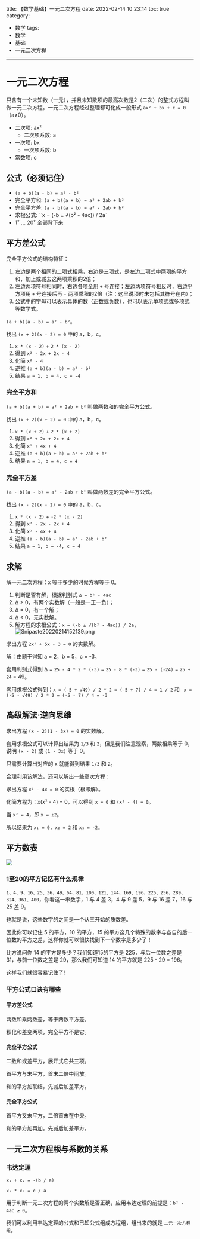 title: 【数学基础】一元二次方程
date: 2022-02-14 10:23:14
toc: true
category:
- 数学
tags:
- 数学
- 基础
- 一元二次方程
---

# 一元二次方程

只含有一个未知数（一元），并且未知数项的最高次数是2（二次）的整式方程叫做一元二次方程。一元二次方程经过整理都可化成一般形式 `ax² + bx + c = 0`（a≠0）。

- 二次项: ax²
  - 二次项系数: a
- 一次项: bx
  - 一次项系数: b
- 常数项: c

## 公式（必须记住）

- `(a + b)(a - b) = a² - b²`
- 完全平方和: `(a + b)(a + b) = a² + 2ab + b²`
- 完全平方差: `(a - b)(a - b) = a² - 2ab + b²`
- 求根公式: ``x = (-b ± √(b² - 4ac)) / 2a`
- 1² ... 20² 全部背下来

## 平方差公式

完全平方公式的结构特征：

1. 左边是两个相同的二项式相乘，右边是三项式，是左边二项式中两项的平方和，加上或减去这两项乘积的2倍；
2. 左边两项符号相同时，右边各项全用 `+` 号连接；左边两项符号相反时，右边平方项用 `+` 号连接后再 `-` 两项乘积的2倍（注：这里说项时未包括其符号在内）；
3. 公式中的字母可以表示具体的数（正数或负数），也可以表示单项式或多项式等数学式。

`(a + b)(a - b) = a² - b²`。

找出 `(x + 2)(x - 2) = 0` 中的 a，b，c。

1. `x * (x - 2)` + `2 * (x - 2)`
2. 得到 `x² - 2x + 2x - 4`
3. 化简 `x² - 4`
4. 逆推 `(a + b)(a - b) = a² - b²`
5. 结果 `a = 1, b = 4, c = -4`

### 完全平方和

`(a + b)(a + b) = a² + 2ab + b²` 叫做两数和的完全平方公式。

找出 `(x + 2)(x + 2) = 0` 中的 a，b，c。

1. `x * (x + 2)` + `2 * (x + 2)`
2. 得到 `x² + 2x + 2x + 4`
3. 化简 `x² + 4x + 4`
4. 逆推 `(a + b)(a + b) = a² + 2ab + b²`
5. 结果 `a = 1, b = 4, c = 4`

### 完全平方差

`(a - b)(a - b) = a² - 2ab + b²` 叫做两数差的完全平方公式。

找出 `(x - 2)(x - 2) = 0` 中的 a，b，c。

1. `x * (x - 2)` + `-2 * (x - 2)`
2. 得到 `x² - 2x - 2x + 4`
3. 化简 `x² - 4x + 4`
4. 逆推 `(a - b)(a - b) = a² - 2ab + b²`
5. 结果 `a = 1, b = -4, c = 4`

## 求解

解一元二次方程：x 等于多少的时候方程等于 0。

1. 判断是否有解，根据判别式 `Δ = b² - 4ac`
  1. Δ > 0，有两个实数解（一般是一正一负）；
  2. Δ = 0，有一个解；
  3. Δ < 0，无实数解。
2. 解方程的求根公式：`x = (-b ± √(b² - 4ac)) / 2a`，![Snipaste20220214152139.png](https://b3logfile.com/file/2022/02/Snipaste_2022-02-14_15-21-39-8a085070.png)

求出方程 `2x² + 5x - 3 = 0` 的实数解。

解：由题干得知 a = 2，b = 5，c = -3。

套用判别式得到 Δ = `25 - 4 * 2 * (-3)` = `25 - 8 * (-3)` = `25 - (-24)` = `25 + 24` = 49。

套用求根公式得到：`x = (-5 + √49) / 2 * 2 = (-5 + 7) / 4 = 1 / 2` 和 ` x = (-5 - √49) / 2 * 2 = (-5 - 7) / 4 = -3`

## 高级解法·逆向思维

求出方程 `(x - 2)(1 - 3x) = 0` 的实数解。

套用求根公式可以计算出结果为 `1/3` 和 `2`，但是我们注意观察，两数相乘等于 0，说明 `(x - 2)` 或 `(1 - 3x)` 等于 0。

只需要计算出对应的 x 就能得到结果 `1/3` 和 `2`。

合理利用该解法，还可以解出一些高次方程：

求出方程 `x³ - 4x = 0` 的实根（根即解）。

化简方程为：x(x² - 4) = 0，可以得到 `x = 0` 和 `(x² - 4) = 0`。

当 `x² = 4`，即 `x = ±2`。

所以结果为 `x₁ = 0`，`x₂ = 2` 和 `x₃ = -2`。


## 平方数表

![](https://b3logfile.com/file/2022/02/971b4010861d458182199a5c9ab7bd92.jpeg)

### 1至20的平方记忆有什么规律

`1、4、9、16、25、36、49、64、81、100、121、144、169、196、225、256、289、324、361、400`，你看这一串数字，1 与 4 差 3，4 与 9 差 5，9 与 16 差 7，16 与 25 差 9。

也就是说，这些数字的之间是一个从三开始的质数差。

因此你可以记住 5 的平方，10 的平方，15 的平方这几个特殊的数字与各自的后一位数的平方之差，这样你就可以很快找到下一个数字是多少了！

比方说问你 14 的平方是多少？我们知道15的平方是 225，与后一位数之差是 31，与前一位数之差是 29，那么我们可知道 14 的平方就是 225 - 29 = 196。

这样我们就很容易记住了!

### 平方公式口诀有哪些

#### 平方差公式

两数和乘两数差，等于两数平方差。

积化和差变两项，完全平方不是它。

#### 完全平方公式

二数和或差平方，展开式它共三项。

首平方与末平方，首末二倍中间放。

和的平方加联结，先减后加差平方。

#### 完全平方公式

首平方又末平方，二倍首末在中央。

和的平方加再加，先减后加差平方。

## 一元二次方程根与系数的关系

### 韦达定理

`x₁ + x₂ = -(b / a)`

`x₁ * x₂ = c / a`

用于判断一元二次方程的两个实数解是否正确，应用韦达定理的前提是：`b² - 4ac ≥ 0`。

我们可以利用韦达定理的公式和已知公式组成方程组，组出来的就是 `二元一次方程组`。
